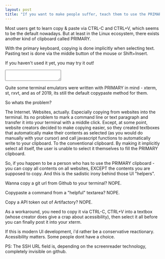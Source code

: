 ```yaml
---
layout: post
title: "If you want to make people suffer, teach them to use the PRIMARY clipboard"
---
```


Most users get to learn copy & paste via CTRL-C and CTRL+V, which seems to be the default nowadays.
But at least in the Linux ecosystem, there exists another kind of clipboard called PRIMARY.

With the primary keyboard, copying is done implicitly when selecting text.
Pasting text is done via the middle button of the mouse or Shift+Insert.

If you haven't used it yet, you may try it out!

<textarea width=100% height=200></textarea>

Quite some terminal emulators were written with PRIMARY in mind - xterm, st, rxvt, and as of 2019, its still the default copypaste method for them.

So whats the problem?

The Internet. Websites, actually. Especially copying from websites into the terminal.
Its no problem to mark a command line or text paragraph and transfer it into your terminal with a middle click.
Except, at some point, website creators decided to make copying easier, so they created textboxes that automatically make their contents as selected (as you would do manually with your cursor) and call javascript functions to automatically write to your clipboard.
To the conventional clipboard. By making it implicitly select all itself, the user is unable to select it themselves to fill the PRIMARY clipboard.

So, if you happen to be a person who has to use the PRIMARY clipboard - you can copy all contents on all websites, EXCEPT the contents you are supposed to copy.
And this is the sadistic irony behind those UI "helpers".

Wanna copy a git url from Github to your terminal? NOPE.

Copypaste a command from a "helpful" textarea? NOPE.

Copy a API token out of Artifactory? NOPE.

As a workaround, you need to copy it via CTRL-C, CTRL+V into a textbox (whose creator does give a crap about acessibility), then select it all before you can finally post it into your xterm.

If this is modern UI development, i'd rather be a conservative reactionary.
Acessibility matters. Some people dont have a choice.

PS: The SSH URL field is, depending on the screenreader technology, completely invisible on github.
